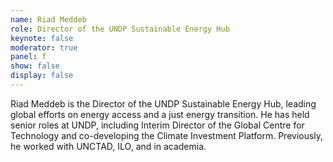 ```yaml
---
name: Riad Meddeb
role: Director of the UNDP Sustainable Energy Hub
keynote: false
moderator: true
panel: f
show: false
display: false
---
```



Riad Meddeb is the Director of the UNDP Sustainable Energy Hub, leading global efforts on energy access and a just energy transition. He has held senior roles at UNDP, including Interim Director of the Global Centre for Technology and co-developing the Climate Investment Platform. Previously, he worked with UNCTAD, ILO, and in academia.
